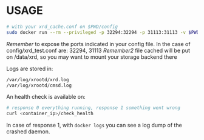 # USAGE

```bash
# with your xrd_cache.conf on $PWD/config
sudo docker run --rm --privileged -p 32294:32294 -p 31113:31113 -v $PWD/config:/etc/xrootd cloudpg/xrootd-proxy --config /etc/xrootd/xrd_test.conf
```

*Remember* to expose the ports indicated in your config file. In the case of config/xrd_test.conf are: 32294, 31113
*Remember2* file cached will be put on /data/xrd, so you may want to mount your storage backend there

Logs are stored in:

```bash
/var/log/xrootd/xrd.log
/var/log/xrootd/cmsd.log
```

An health check is available on:

```bash
# response 0 everything running, response 1 something went wrong
curl <container_ip>/check_health
```

In case of response 1, with `docker logs` you can see a log dump of the crashed daemon.